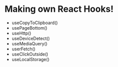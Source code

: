 # Making own React Hooks!
- useCopyToClipboard()
- usePageBottom()
- useHttp()
- useDeviceDetect()
- useMediaQuery()
- userFetch()
- useClickOutside()
- useLocalStorage()
